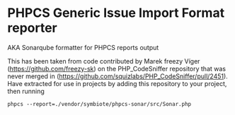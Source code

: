 # PHPCS Generic Issue Import Format reporter 

AKA Sonarqube formatter for PHPCS reports output 

This has been taken from code contributed by Marek freezy Víger (https://github.com/freezy-sk) 
on the PHP_CodeSniffer repository that was never merged in 
(https://github.com/squizlabs/PHP_CodeSniffer/pull/2451). Have extracted for use in projects 
by adding this repository to your project, then running

`phpcs --report=./vendor/symbiote/phpcs-sonar/src/Sonar.php`